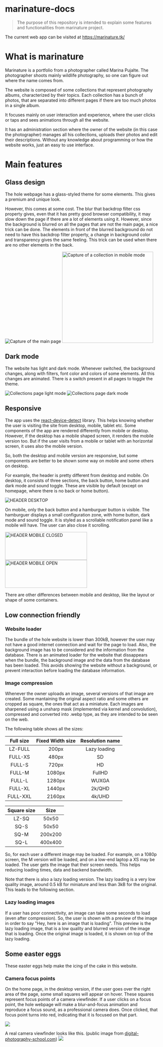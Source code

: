 # marinature-docs

> The purpose of this repository is intended to explain some features and functionalities from marinature project.

The current web app can be visited at https://marinature.tk/

# What is marinature

Marinature is a portfolio from a photographer called Marina Pujalte. The photographer shoots mainly wildlife photography, so one can figure out where the name comes from.

The website is composed of some collections that represent photography albums, characterized by their topics. Each collection has a bunch of photos, that are separated into different pages if there are too much photos in a single album.

It focuses mainly on user interaction and experience, where the user clicks or taps and sees animations through all the website.

It has an administration section where the owner of the website (in this case the photographer) manages all his collections, uploads their photos and edit their descriptions. Without any knowledge about programming or how the website works, just an easy to use interface.

# Main features

## Glass design

The hole webpage has a glass-styled theme for some elements. This gives a premium and unique look.

However, this comes at some cost. The blur that backdrop filter css property gives, even that it has pretty good browser compatibility, it may slow down the page if there are a lot of elements using it. However, since the background is blurred on all the pages that are not the main page, a nice trick can be done. The elements in front of the blurred background do not need to have this backdrop filter property, a change in background color and transparency gives the same feeling. This trick can be used when there are no other elements in the back.

<img src="/img/glass-example-1.png" alt="Capture of the main page">
<img src="/img/glass-example-mobile.jpg" alt="Capture of a collection in mobile mode" width="300">

## Dark mode

The website has light and dark mode. Whenever switched, the background changes, along with filters, font color and colors of some elements. All this changes are animated. There is a switch present in all pages to toggle the theme.

<img src="/img/glass-example-2.png" alt="Collections page light mode">
<img src="/img/glass-example-3.png" alt="Collections page dark mode">

## Responsive

The app uses the [react-device-detect](https://github.com/duskload/react-device-detect) library. This helps knowing whether the user is visiting the site from desktop, mobile, tablet etc. Some components of the app are rendered differently from mobile or desktop. However, if the desktop has a mobile shaped screen, it renders the mobile version too. But if the user visits from a mobile or tablet with an horizontal screen, it uses also the mobile version.

So, both the desktop and mobile version are responsive, but some components are better to be shown some way on mobile and some others on desktop.

For example, the header is pretty different from desktop and mobile.
On desktop, it consists of three sections, the back button, home button and dark mode and sound toggle. These are visible by default (except on homepage, where there is no back or home button).

<img src="/img/header-desktop.png" 
alt="HEADER DESKTOP"/>

On mobile, only the back button and a hamburguer button is visible. The hamburguer displays a small configuration zone, with home button, dark mode and sound toggle. It is styled as a scrollable notification panel like a mobile will have. The user can also close it scrolling.

<img src="./img/header-mobile-1.png" alt="HEADER MOBILE CLOSED" width="270" height="92">
<img src="./img/header-mobile-2.png" alt="HEADER MOBILE OPEN" width="270" height="92">

There are other differences between mobile and desktop, like the layout or shape of some containers.

## Low connection friendly

### Website loader

The bundle of the hole website is lower than 300kB, however the user may not have a good internet connection and wait for the page to load. Also, the background image has to be considered and the information from the database. There is an animated loader for the website that dissappears when the bundle, the background image and the data from the database has been loaded.
This avoids showing the website without a background, or prevent interaction before loading the database information.

### Image compression

Whenever the owner uploads an image, several versions of that image are created. Some mantaining the original aspect ratio and some others are cropped as square, the ones that act as a miniature.
Each images are sharpened using a unsharp mask (implemented via kernel and convolution), compressed and converted into .webp type, as they are intended to be seen on the web.

The following table shows all the sizes:

| Full size | Fixed Width size | Resolution name |
| :-------: | :--------------: | :-------------: |
|  LZ-FULL  |      200px       |  Lazy loading   |
|  FULL-XS  |      480px       |       SD        |
|  FULL-S   |      720px       |       HD        |
|  FULL-M   |      1080px      |     FullHD      |
|  FULL-L   |      1280px      |      WUXGA      |
|  FULL-XL  |      1440px      |     2k/QHD      |
| FULL-XXL  |      2160px      |     4k/UHD      |

| Square size |  Size   |
| :---------: | :-----: |
|    LZ-SQ    |  50x50  |
|    SQ-S     |  50x50  |
|    SQ-M     | 200x200 |
|    SQ-L     | 400x400 |

So, for each user a different image may be loaded. For example, on a 1080p screen, the M version will be loaded, and on a low-end laptop a XS may be loaded. The user gets the image that their screen needs. This helps reducing loading times, data and backend bandwidth.

Note that there is also a lazy loading version. The lazy loading is a very low quality image, around 0.5 kB for miniature and less than 3kB for the original. This leads to the following section.

### Lazy loading images

If a user has poor connectivity, an image can take some seconds to load (even after compression). So, the user is shown with a preview of the image in order to say "Hey, here is an image that is loading". This preview is the lazy loading image, that is a low quality and blurred version of the image that is loading. Once the original image is loaded, it is shown on top of the lazy loading.

## Some easter eggs

These easter eggs help make the icing of the cake in this website.

### Camera focus points

On the home page, in the desktop version, if the user goes over the right area of the page, some small squares will appear on hover. These squares represent focus points of a camera viewfinder. If a user clicks on a focus point, the hole webpage will make a blur-and-focus animation and reproduce a focus sound, as a professional camera does. Once clicked, that focus point turns into red, indicating that it is focused on that part.

<img src="/img/focus-points.png">

A real camera viewfinder looks like this. (public image from [digital-photography-school.com](https://digital-photography-school.com/))
<img src="https://i0.wp.com/digital-photography-school.com/wp-content/uploads/2016/01/cross-type-focus-sensors-leaf.jpg?fit=750%2C500&ssl=1">
